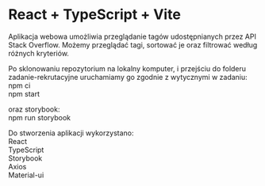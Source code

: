 # React + TypeScript + Vite

Aplikacja webowa umożliwia przeglądanie tagów udostępnianych przez API Stack Overflow. Możemy przeglądać tagi, sortować je oraz filtrować według różnych kryteriów.

Po sklonowaniu repozytorium na lokalny komputer, i przejściu do folderu zadanie-rekrutacyjne uruchamiamy go zgodnie z wytycznymi w zadaniu:\
npm ci\
npm start

oraz storybook:\
npm run storybook

Do stworzenia aplikacji wykorzystano:\
React\
TypeScript\
Storybook\
Axios\
Material-ui

